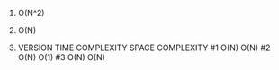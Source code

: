 1. O(N^2)

2. O(N)

4.
    VERSION   TIME COMPLEXITY   SPACE COMPLEXITY
    #1            O(N)              O(N)
    #2            O(N)              O(1)
    #3            O(N)        O(N)  